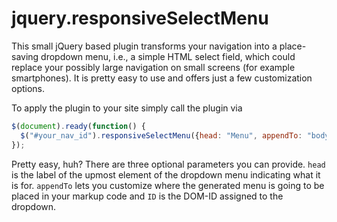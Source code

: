 jquery.responsiveSelectMenu
===========================

This small jQuery based plugin transforms your navigation into a place-saving dropdown menu, i.e., a simple HTML select field, which could replace your possibly large navigation on small screens (for example smartphones). It is pretty easy to use and offers just a few customization options.

To apply the plugin to your site simply call the plugin via
```Javascript
$(document).ready(function() {
  $("#your_nav_id").responsiveSelectMenu({head: "Menu", appendTo: "body", ID: "responsiveSelectMenu"});
});
```
Pretty easy, huh? There are three optional parameters you can provide. ```head``` is the label of the upmost element of the dropdown menu indicating what it is for. ```appendTo``` lets you customize where the generated menu is going to be placed in your markup code and ```ID``` is the DOM-ID assigned to the dropdown.
